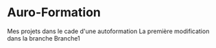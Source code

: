 # Auro-Formation
Mes projets dans le cade d'une autoformation
La première modification dans la branche Branche1
